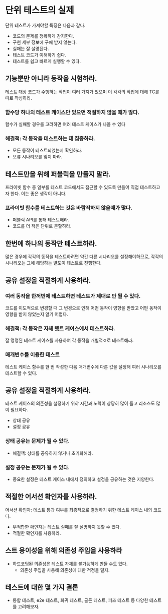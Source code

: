 # 단위 테스트의 실제

단위 테스트가 가져야할 특징은 다음과 같다.
- 코드의 문제를 정확하게 감지한다.
- 구현 세부 정보에 구애 받지 않는다.
- 실패는 잘 설명된다.
- 테스트 코드가 이해하기 쉽다.
- 테스트를 쉽고 빠르게 실행할 수 있다.

## 기능뿐만 아니라 동작을 시험하라.
테스트 대상 코드가 수행하는 작업이 여러 가지가 있으며 이 각각의 작업에 대해 TC를 따로 작성하라.

### 함수당 하나의 테스트 케이스만 있으면 적절하지 않을 때가 많다.
함수가 실패할 경우를 고려하면 여러 테스트 케이스가 나올 수 있다

### 해결책: 각 동작을 테스트하는 데 집중하라.
- 모든 동작이 테스트되었는지 확인하라.
- 오류 시나리오를 잊지 마라.

## 테스트만을 위해 퍼블릭을 만들지 말라.
프라이빗 함수 중 일부를 테스트 코드에서도 접근할 수 있도록 만들어 직접 테스트하고자 한다. 이는 좋은 생각이 아니다.

### 프라이빗 함수를 테스트하는 것은 바람직하지 않을때가 많다.

- 퍼블릭 API를 통해 테스트해라.
- 코드를 더 작은 단위로 분할하라.

## 한번에 하나의 동작만 테스트하라.
많은 경우에 각각의 동작을 테스트하려면 약간 다른 시나리오를 설정해야하므로, 각각의 시나리오는 그에 해당하는 뱔도이 테스트로 진행한다.
## 공유 설정을 적절하게 사용하라.
### 여러 동작을 한꺼번에 테스트하면 테스트가 제대로 안 될 수 있다.
코드를 이도적으로 변경할 때 그 변경으로 인해 어떤 동작이 영향을 받았고 어떤 동작이 영향을 받지 않았는지 알기 어렵다.

### 해결책: 각 동작은 자체 텟트 케이스에서 테스트하라.
잘 명명된 테스트 케이스를 사용하여 각 동작을 개별적ㅇ로 테스트해라.

### 매개변수를 이용한 테스트
테스트 케이스 함수를 한 번 작성한 다음 매개변수에 다른 값을 설정해 여러 시나리오를 테스트할 수 있다.
## 공유 설정을 적절하게 사용하라.
테스트 케이스의 의존성을 설정하기 위햐 시간과 노력이 상당히 많이 들고 리소스도 많이 필요하다. 
- 상태 공유
- 설정 공유

### 상태 공유는 문제가 될 수 있다.
- 해결책: 상태를 공유하지 않거나 초기화해라.

### 설정 공유는 문제가 될 수 있다.
- 중요한 설정은 테스트 케이스 내에서 정의하고 설정을 공유하는 것은 지양한다.

## 적절한 어서션 확인자를 사용하라.
어서션 확인자: 테스트 통과 여부를 최종적으로 결정하기 위한 테스트 케이스 내의 코드다.
- 부적합한 확인자는 테스트 실패를 잘 설명하지 못할 수 있다.
- 적절한 확인자를 사용하라.

## 스트 용이성을 위해 의존성 주입을 사용하라
- 하드코딩된 의존성은 테스트 자체를 불가능하게 만들 수도 있다.
  - 의존성 주입을 사용해 의존성에 대한 걱정을 덜자.

## 테스트에 대한 몇 가지 결론
- 통합 테스트, e2e 테스트, 회귀 테스트, 골든 테스트, 퍼즈 테스트 등 다양한 테스트를 고려해보자.
